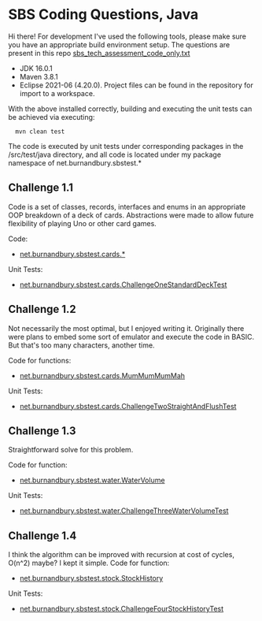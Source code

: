 # SBS Coding Questions, Java
Hi there! For development I've used the following tools, please make sure you have
an appropriate build environment setup. The questions are present in this repo
 [sbs_tech_assessment_code_only.txt](src/main/java/net/burnandbury/sbstest/doc-files/sbs_tech_assessment_code_only.txt)


- JDK 16.0.1
- Maven 3.8.1
- Eclipse 2021-06 (4.20.0). Project files can be found in the repository for import to a workspace.

With the above installed correctly, building and executing the unit tests can be achieved via executing:

```
  mvn clean test
```

The code is executed by unit tests under corresponding packages in the /src/test/java directory,
and all code is located under my package namespace of net.burnandbury.sbstest.*

## Challenge 1.1
Code is a set of classes, records, interfaces and enums in an appropriate OOP breakdown of 
a deck of cards. Abstractions were made to allow future flexibility of playing Uno or other card games.

Code:
- [net.burnandbury.sbstest.cards.*](src/main/java/net/burnandbury/sbstest/cards)

Unit Tests:
- [net.burnandbury.sbstest.cards.ChallengeOneStandardDeckTest](src/test/java/net/burnandbury/sbstest/cards/ChallengeOneStandardDeckTest.java)

## Challenge 1.2
Not necessarily the most optimal, but I enjoyed writing it. Originally there were plans to embed some sort
of emulator and execute the code in BASIC. But that's too many characters, another time.

Code for functions:
- [net.burnandbury.sbstest.cards.MumMumMumMah](src/main/java/net/burnandbury/sbstest/cards/MumMumMumMah.java)

Unit Tests:
- [net.burnandbury.sbstest.cards.ChallengeTwoStraightAndFlushTest](src/test/java/net/burnandbury/sbstest/cards/ChallengeTwoStraightAndFlushTest.java)

## Challenge 1.3
Straightforward solve for this problem.

Code for function:

- [net.burnandbury.sbstest.water.WaterVolume](src/main/java/net/burnandbury/sbstest/water/WaterVolume.java)


Unit Tests:

- [net.burnandbury.sbstest.water.ChallengeThreeWaterVolumeTest](src/test/java/net/burnandbury/sbstest/water/ChallengeThreeWaterVolumeTest.java)


## Challenge 1.4
I think the algorithm can be improved with recursion at cost of cycles, O(n^2) maybe? I kept it simple.
Code for function:

- [net.burnandbury.sbstest.stock.StockHistory](src/main/java/net/burnandbury/sbstest/stock/StockHistory.java)


Unit Tests:

- [net.burnandbury.sbstest.stock.ChallengeFourStockHistoryTest](src/test/java/net/burnandbury/sbstest/stock/ChallengeFourStockHistoryTest.java)

